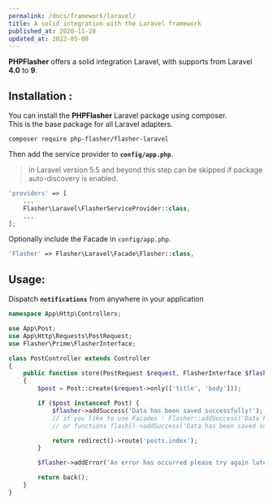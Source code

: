 ```yaml
---
permalink: /docs/framework/laravel/
title: A solid integration with the Laravel framework
published_at: 2020-11-28
updated_at: 2022-05-08
---
```


**<span class="text-indigo-900">PHP<span class="text-indigo-500">Flasher</span></span>** offers a solid integration Laravel, with supports from Laravel  **4.0** to **9**.

## <i class="fa-duotone fa-list-radio"></i> Installation :

You can install the **<span class="text-indigo-900">PHP<span class="text-indigo-500">Flasher</span></span>** Laravel package using composer.<br />
This is the base package for all Laravel adapters.

```shell
composer require php-flasher/flasher-laravel
```

Then add the service provider to **`config/app.php`**.

> in Laravel version 5.5 and beyond this step can be skipped if package auto-discovery is enabled.

```php
'providers' => [
    ...
    Flasher\Laravel\FlasherServiceProvider::class,
    ...
];
```

Optionally include the Facade in `config/app.php`.

```php
'Flasher' => Flasher\Laravel\Facade\Flasher::class,
```

## <i class="fa-duotone fa-list-radio"></i> Usage:

Dispatch **`notifications`** from anywhere in your application

```php
namespace App\Http\Controllers;

use App\Post;
use App\Http\Requests\PostRequest;
use Flasher\Prime\FlasherInterface;

class PostController extends Controller
{
    public function store(PostRequest $request, FlasherInterface $flasher)
    {
        $post = Post::create($request->only(['title', 'body']));

        if ($post instanceof Post) {
            $flasher->addSuccess('Data has been saved successfully!');
            // if you like to use Facades : Flasher::addSuccess('Data has been saved successfully!');
            // or functions flash()->addSuccess('Data has been saved successfully!');

            return redirect()->route('posts.index');
        }

        $flasher->addError('An error has occurred please try again later.');

        return back();
    }
}
```
